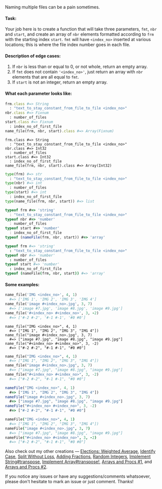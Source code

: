 Naming multiple files can be a pain sometimes.

#### Task:

Your job here is to create a function that will take three parameters, `fmt`, `nbr` and `start`, and create an array of `nbr` elements formatted according to `frm` with the starting index `start`. `fmt` will have `<index_no>` inserted at various locations; this is where the file index number goes in each file. 

#### Description of edge cases:

1. If `nbr` is less than or equal to 0, or not whole, return an empty array.
2. If `fmt` does not contain `'<index_no>'`, just return an array with `nbr` elements that are all equal to `fmt`. 
3. If `start` is not an integer, return an empty array.

#### What each parameter looks like:

```ruby
frm.class #=> String
  : "text_to_stay_constant_from_file_to_file <index_no>"
nbr.class #=> Fixnum
  : number_of_files
start.class #=> Fixnum
  : index_no_of_first_file
name_file(frm, nbr, start).class #=> Array(Fixnum)
```
```crystal
frm.class #=> String
  : "text_to_stay_constant_from_file_to_file <index_no>"
nbr.class #=> Int32
  : number_of_files
start.class #=> Int32
  : index_no_of_first_file
name_file(frm, nbr, start).class #=> Array(Int32)
```
```python
type(frm) #=> str
  : "text_to_stay_constant_from_file_to_file <index_no>"
type(nbr) #=> int
  : number_of_files
type(start) #=> int
  : index_no_of_first_file
type(name_file(frm, nbr, start)) #=> list
```
```javascript
typeof frm #=> 'string'
  : "text_to_stay_constant_from_file_to_file <index_no>"
typeof nbr #=> 'number'
  : number_of_files
typeof start #=> 'number'
  : index_no_of_first_file
typeof (nameFile(frm, nbr, start)) #=> 'array'
```
```coffeescript
typeof frm #=> 'string'
  : "text_to_stay_constant_from_file_to_file <index_no>"
typeof nbr #=> 'number'
  : number_of_files
typeof start #=> 'number'
  : index_no_of_first_file
typeof (nameFile(frm, nbr, start)) #=> 'array'
```

#### Some examples:

```ruby
name_file('IMG <index_no>', 4, 1)
  #=> ['IMG 1', 'IMG 2', 'IMG 3', 'IMG 4']
name_file('image #<index_no>.jpg', 3, 7)
  #=> ['image #7.jpg', 'image #8.jpg', 'image #9.jpg']
name_file('#<index_no> #<index_no>', 3, -2)
  #=> ['#-2 #-2', '#-1 #-1', '#0 #0']
```
```crystal
name_file("IMG <index_no>", 4, 1)
  #=> ["IMG 1", "IMG 2", "IMG 3", "IMG 4"])
name_file("image #<index_no>.jpg", 3, 7)
  #=> ["image #7.jpg", "image #8.jpg", "image #9.jpg"]
name_file("#<index_no> #<index_no>", 3, -2)
  #=> ["#-2 #-2", "#-1 #-1", "#0 #0"]
```
```python
name_file("IMG <index_no>", 4, 1)
  #=> ["IMG 1", "IMG 2", "IMG 3", "IMG 4"])
name_file("image #<index_no>.jpg", 3, 7)
  #=> ["image #7.jpg", "image #8.jpg", "image #9.jpg"]
name_file("#<index_no> #<index_no>", 3, -2)
  #=> ["#-2 #-2", "#-1 #-1", "#0 #0"]
```
```javascript
nameFile("IMG <index_no>", 4, 1)
  #=> ["IMG 1", "IMG 2", "IMG 3", "IMG 4"])
nameFile("image #<index_no>.jpg", 3, 7)
  #=> ["image #7.jpg", "image #8.jpg", "image #9.jpg"]
nameFile("#<index_no> #<index_no>", 3, -2)
  #=> ["#-2 #-2", "#-1 #-1", "#0 #0"]
```
```coffeescript
nameFile("IMG <index_no>", 4, 1)
  #=> ["IMG 1", "IMG 2", "IMG 3", "IMG 4"])
nameFile("image #<index_no>.jpg", 3, 7)
  #=> ["image #7.jpg", "image #8.jpg", "image #9.jpg"]
nameFile("#<index_no> #<index_no>", 3, -2)
  #=> ["#-2 #-2", "#-1 #-1", "#0 #0"]
```

Also check out my other creations — [Elections: Weighted Average](https://www.codewars.com/kata/elections-weighted-average), [Identify Case](https://www.codewars.com/kata/identify-case), [Split Without Loss](https://www.codewars.com/kata/split-without-loss), [Adding Fractions](https://www.codewars.com/kata/adding-fractions),
[Random Integers](https://www.codewars.com/kata/random-integers), [Implement String#transpose](https://www.codewars.com/kata/implement-string-number-transpose), [Implement Array#transpose!](https://www.codewars.com/kata/implement-array-number-transpose), [Arrays and Procs #1](https://www.codewars.com/kata/arrays-and-procs-number-1), and [Arrays and Procs #2](https://www.codewars.com/kata/arrays-and-procs-number-2).

If you notice any issues or have any suggestions/comments whatsoever, please don't hesitate to mark an issue or just comment. Thanks!